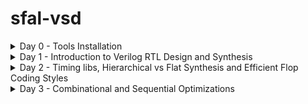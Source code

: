 # sfal-vsd
<details>
<summary>Day 0 - Tools Installation</summary>

### Yosys

```bash
$ git clone https://github.com/YosysHQ/yosys.git
$ cd yosys
$ sudo apt install make   # (If make is not installed please install it)
$ sudo apt-get install build-essential clang bison flex \
    libreadline-dev gawk tcl-dev libffi-dev git \
    graphviz xdot pkg-config python3 libboost-system-dev \
    libboost-python-dev libboost-filesystem-dev zlib1g-dev
$ make
$ sudo make install
```

[![Image](https://github.com/user-attachments/assets/5a9aeb0d-8f95-444a-b6ae-e945320eb726)](https://github.com/karthikguptatelukunta-tech/sfal-vsd/issues/1#issue-3436974372)



### iverilog
```bash
$ sudo apt-get install iverilog
```
![iverilog](https://github.com/user-attachments/assets/1e5f143e-8087-48c4-bddf-82255f542e38)

###Gtkwave
```bash
$ sudo apt update
$ sudo apt install gtkwave
```
![WhatsApp Image 2025-09-19 at 23 33 45](https://github.com/user-attachments/assets/61431f8d-6f14-453f-b52f-5f36052e50f1)
![WhatsApp Image 2025-09-19 at 23 33 45 (1)](https://github.com/user-attachments/assets/03ecd167-3d8b-45e6-828c-df115ab34e68)
</details>
<details>
	<summary>Day 1 - Introduction to Verilog RTL Design and Synthesis </summary>

# Day 1 - Introduction to Verilog RTL Design and Synthesis
## Introduction to open-source simulator Iverilog

Folder structure of the git clone:
- `lib` - will contain sky130 standard cell library
- `my_lib/verilog_models` - will contain standard cell verilog model
- `verilog_files` -contains the lab experiments source files

<img width="1541" height="784" alt="Screenshot 2025-09-25 151227" src="https://github.com/user-attachments/assets/c4a5d59f-71f6-4c5c-b194-437c7ac91376" />
<img width="1904" height="1018" alt="Screenshot 2025-09-25 151402" src="https://github.com/user-attachments/assets/6f42da14-0842-44fd-a97f-ac39cc153a69" />



Example of a design good_mux.v 

```
module good_mux (input i0 , input i1 , input sel , output reg y);
always @ (*)
begin
	if(sel)
		y <= i1;
	else 
		y <= i0;
end
endmodule
```
Example of a testbench tb_good_mux.v 

```
`timescale 1ns / 1ps
module tb_good_mux;
	// Inputs
	reg i0,i1,sel;
	// Outputs
	wire y;

        // Instantiate the Unit Under Test (UUT)
	good_mux uut (
		.sel(sel),
		.i0(i0),
		.i1(i1),
		.y(y)
	);

	initial begin
	$dumpfile("tb_good_mux.vcd");
	$dumpvars(0,tb_good_mux);
	// Initialize Inputs
	sel = 0;
	i0 = 0;
	i1 = 0;
	#300 $finish;
	end

always #75 sel = ~sel;
always #10 i0 = ~i0;
always #55 i1 = ~i1;
endmodule
```
Command to run the design and testbench
```
iverilog good_mux.v tb_good_mux.v
```
The output of the iverilog is a .vcd file and a.out file is created. By executing a.out iverilog dump the vcd file.

## Introduction to GTKWave
gtkwave will be used to generate the waveforms and display in visual format.

Command to view the vcd file in gtkwave 
```
gtkwave tb_good_mux.vcd
```
The waveform in gtwave is shown below

![WhatsApp Image 2025-09-25 at 22 06 27](https://github.com/user-attachments/assets/c503ee07-1471-4e84-b20d-0c1f064c3964)


## Introduction to Yosys
It is the synthesizer used to convert RTL to netlist.
Netlist should be the same as the Design but represented in the form of standard cells.
The same testbench can be used to verify RTL and Synthesized Netlist.

<img width="1866" height="989" alt="Screenshot 2025-09-25 155905" src="https://github.com/user-attachments/assets/5c4e22bd-e9b2-411a-82f0-04d6f44dbf71" />


## Introduction to Logic Synthesis

<img width="1866" height="1079" alt="Screenshot 2025-09-25 160029" src="https://github.com/user-attachments/assets/c40f7df7-8755-46ca-8256-4d1be34bf77a" />
<img width="1427" height="1027" alt="Screenshot 2025-09-25 160201" src="https://github.com/user-attachments/assets/fca35285-04ca-48e9-8198-52b582494c04" />



## Lab using Yosys and Sky130 PDKs

![WhatsApp Image 2025-09-25 at 22 11 10](https://github.com/user-attachments/assets/ecc2c7d5-348e-41b5-957b-105ca47d984e)
![WhatsApp Image 2025-09-25 at 22 11 11](https://github.com/user-attachments/assets/43262f4d-e8d5-432b-8c6e-9b0270c633a9)
![WhatsApp Image 2025-09-25 at 22 11 11 (1)](https://github.com/user-attachments/assets/ffbc2664-5853-46d3-9737-338b67a4a5d8)
![WhatsApp Image 2025-09-25 at 22 11 11 (2)](https://github.com/user-attachments/assets/b4e68d4b-f8cc-4f32-8aff-07cd76372254)





</details>
<details>
<summary>Day 2 - Timing libs, Hierarchical vs Flat Synthesis and Efficient Flop Coding Styles </summary>
# Day 2 - Timing libs, Hierarchical vs Flat Synthesis and Efficient Flop Coding Styles
Standard cell libraries are characterized across **PVT (Process, Voltage, Temperature)** conditions to model real-world variations.  

- **Process (P):** Variations due to fabrication (e.g., fast, slow, typical).  
- **Voltage (V):** Variations in supply voltage levels.  
- **Temperature (T):** Variations in operating temperature.  

💡 Library filenames typically encode these conditions:  
- **`tt`** → Typical process corner  
- **`025C`** → Characterized at 25 °C  
- **`1v80`** → Characterized at 1.8 V  

**Example:**  
my_lib_tt_025C_1v80.lib
This corresponds to **typical process**, **25 °C temperature**, and **1.8 V voltage**.

<img width="827" height="834" alt="Screenshot 2025-09-25 212420" src="https://github.com/user-attachments/assets/323e2dfc-d72e-46eb-81b5-c88c10fb4109" />

## Hierarchical vs Flat Synthesis

### Hierarchical Synthesis
##  Report after Synthesizing `multiple_modules.v`

After synthesis, the **sub-module statistics** are printed.  
- Example: `sub_module1` has **1 AND gate** and `sub_module2` has **1 OR gate**.  
- This demonstrates **Hierarchical Synthesis**.

###  Hierarchy Preservation
- `sub_module1` and `sub_module2` are instantiated separately in the synthesized Verilog netlist.  
- Instead of directly showing AND/OR gates, we see the **sub-modules** when running the `show` command (as seen in the screenshot).  

###  Inside `sub_module2` (in synthesized netlist `multiple_modules_hier.v`)
- Instead of an OR gate, the inputs **a & b** pass through an **inverter** and then a **NAND gate**.  
- Reason: In CMOS, stacking **PMOS** (as in an OR gate) is inefficient, since PMOS has lower mobility and must be made wider to achieve meaningful output.  
- Hence, the synthesis tool optimizes the OR function into **INV + NAND**.  

👉 The next step is to analyze the **`.lib` file** for deeper understanding of how this mapping is performed.
![WhatsApp Image 2025-09-26 at 17 05 16](https://github.com/user-attachments/assets/3f26a54c-21e9-461f-ad18-d3e7dc70a8f6)
![WhatsApp Image 2025-09-26 at 17 05 59](https://github.com/user-attachments/assets/fa10a091-a057-4c58-88a3-b113eb0cb26f)
![WhatsApp Image 2025-09-26 at 17 05 15](https://github.com/user-attachments/assets/8573f77f-7c78-496b-96b6-89a20332a4a9)
### Flat Synthesis
The design can be flattened by using the command `flatten`.

Screenshot shows the command, synthesized netlist and the logical diagram.
<img width="1655" height="850" alt="Screenshot 2025-09-26 164629" src="https://github.com/user-attachments/assets/9dbec2cc-ce0d-43b1-ae39-0431a95bcd31" />
### Sub-module Level Synthesis
RTL (Register Transfer Level) designs are often modular, with various functional blocks or sub-modules. Sub-module level synthesis allows each of these sub-modules to be synthesized independently.
## 🔎 Why Sub-Module Level Synthesis?

Sub-module level synthesis is an important step in digital design because it allows finer control and better results during optimization. Some key benefits are:

- **Optimization and Area Reduction:**  
  Each sub-module is optimized on its own. The synthesis tool can apply logic optimizations, technology mapping, and area minimization locally, which leads to efficient use of resources and a smaller overall chip area.  

- **Reusability:**  
  Sub-modules can be designed, verified, and optimized independently. Once created, they can be reused across multiple designs, saving effort and improving design productivity.  

- **Parallel Processing:**  
  For large projects, different sub-modules can be synthesized in parallel. This makes the overall synthesis process faster and more scalable.  

---

### 🛠️ Running Sub-Module Synthesis  

Below are the commands to synthesize a specific sub-module:  

```bash
read_liberty -lib ../lib/sky130_fd_sc_hd__tt_025C_1v80.lib
read_verilog multiple_modules.v
synth -top sub_module1
abc -liberty ../lib/sky130_fd_sc_hd__tt_025C_1v80.lib
show
```
<img width="830" height="616" alt="Screenshot 2025-09-26 171240" src="https://github.com/user-attachments/assets/179b8fe8-8956-4d03-a4f4-86783acaf06f" />


## Various Flop Coding Styles and Optimization

### Why do we need flops and how do they prevent glitches in the circuit?

Why Flops Help Prevent Glitches

Glitches in digital circuits often show up because of signal delays, noise, or timing mismatches. Flip-flops (flops) play a big role in keeping things clean and stable:

Synchronization: Flops are edge-triggered. They only “listen” on clock edges (rising or falling), so outputs don’t randomly toggle when inputs wiggle in between. This makes sure the output updates in a controlled way, not due to short-lived glitches.

Timing Control: Since flops are driven by a clock, all updates happen in sync across the design. That clocked behavior prevents mismatched arrival times of signals from creating unwanted glitches.

In short, flops act like a timing checkpoint—capturing signals only at defined moments and filtering out noise or spurious transitions.
<img width="846" height="867" alt="324639488-32aab966-261a-4e42-9f49-59572586cd0f" src="https://github.com/user-attachments/assets/158f932d-3750-4b2e-b4eb-b9c14284dfa4" />
### Different types of flops
To initialize flops, we need to `set` and `reset` which can be synchronous or asynchronous
<img width="775" height="423" alt="324651651-338b941f-4a51-4cf3-9289-f344afac2922" src="https://github.com/user-attachments/assets/d632e03d-d85e-4c3f-a153-1859446967c4" />
![WhatsApp Image 2025-09-26 at 23 17 53](https://github.com/user-attachments/assets/2fa482f7-80d5-4e0b-9de8-b41db0cf03bd)
![WhatsApp Image 2025-09-26 at 23 17 54](https://github.com/user-attachments/assets/8cfddd98-f0f4-4c90-9122-a101d112d388)
![WhatsApp Image 2025-09-26 at 23 17 54 (1)](https://github.com/user-attachments/assets/de4d41ed-ac60-4485-b50c-1b3d5d87df60)
![WhatsApp Image 2025-09-26 at 23 17 55](https://github.com/user-attachments/assets/670a5892-c34a-46fc-a697-a3d9cb0e7285)
![WhatsApp Image 2025-09-26 at 23 17 55 (1)](https://github.com/user-attachments/assets/653bd990-7c62-46ac-b364-f9b04fd70cbf)
![WhatsApp Image 2025-09-26 at 23 17 55 (2)](https://github.com/user-attachments/assets/6c9c12ff-0849-4fd0-a8b9-29995f926b59
![WhatsApp Image 2025-09-26 at 23 17 56](https://github.com/user-attachments/assets/adaedfb0-d5cc-4368-a9a8-f646cb889e4d)

### Synthesizing flops
The command to synthesize ***DFF with asynchronous reset*** as an example
```
read_liberty -lib ../lib/sky130_fd_sc_hd__tt_025C_1v80.lib
read_verilog dff_asyncres.v
synth -top dff_asyncres
dfflibmap -liberty ../lib/sky130_fd_sc_hd__tt_025C_1v80.lib
abc -liberty ../lib/sky130_fd_sc_hd__tt_025C_1v80.lib
show
```
![WhatsApp Image 2025-09-26 at 23 17 55](https://github.com/user-attachments/assets/b3cd999e-5789-4f96-9a9d-ba05d3e3510a)
![WhatsApp Image 2025-09-26 at 23 17 55 (1)](https://github.com/user-attachments/assets/c51ad20c-ea30-4a2c-aff5-eaab1eb4a033)
![WhatsApp Image 2025-09-26 at 23 17 55 (2)](https://github.com/user-attachments/assets/e95f6003-3de8-4ee5-bc64-6c43f1ef0568)
![WhatsApp Image 2025-09-26 at 23 17 56](https://github.com/user-attachments/assets/dbc90c93-e363-4539-8c6d-fbcdb1a77a90)

### Synthesizing mult2 (multiply by 2)

 
To implement `y[3:0] = 2*a[2:0]`, we append a `1'b0 `to the `a[2:0]` i.e, `y[3:0] = {a[2:0],0}`. This is also equal to left shift the input bits by 1.
This can be realized by just wiring.
So we expect no hardware which is also seen in the screenshot below, analysis after synthesis and show. The command 'abc' is not required for mapping when there are no cells.

![WhatsApp Image 2025-09-26 at 23 29 03](https://github.com/user-attachments/assets/178dc861-bfbd-4b97-8324-2185ce4d2ed4)
![WhatsApp Image 2025-09-26 at 23 29 04](https://github.com/user-attachments/assets/9c8b030d-bb94-4187-b01f-436ce7d4896b)
![WhatsApp Image 2025-09-26 at 23 29 04 (1)](https://github.com/user-attachments/assets/39744db2-3532-482c-b055-7aa5de7f1070)
### Synthesizing mult9 (multiply by 9 or 8+1)

`y=9*a` can be considered `8*a+1*a`
To implement `y[5:0] = 9*a[2:0]`, we append `000` to `a[2:0]` and then add `a` i.e, `y[5:0] = {a[2:0],000} + a[2:0]`.
This can be realized just by wiring.
So we expect no hardware which is also seen in the screenshot below, analysis after synthesis and show. The command 'abc' is not required for mapping when there are no cells.
![WhatsApp Image 2025-09-26 at 23 30 52](https://github.com/user-attachments/assets/86cab940-27b5-44b8-b07c-b7f3cf8c8d53)
![WhatsApp Image 2025-09-26 at 23 31 29](https://github.com/user-attachments/assets/80acf8a2-61de-433c-82f5-73e8d5e1112b)
![WhatsApp Image 2025-09-26 at 23 30 52 (1)](https://github.com/user-attachments/assets/2330f8ca-a128-4d59-ae5d-c539b430c210
</details>

<details>
	<summary>Day 3 - Combinational and Sequential Optimizations </summary>
	
# Day 3 - Combinational and Sequential Optimizations

## Introduction to Optimizations

### Combinational Logic Optimization
Logic optimization is all about squeezing the design to make it more efficient in terms of area and power.

Two of the most common techniques are:

Constant Propagation – simplifying logic by directly replacing signals with known constant values.

Boolean Logic Optimization – using methods like K-maps or Quine-McCluskey to minimize expressions.
<img width="618" height="324" alt="326310525-c8bd1118-52f7-441b-8cff-254d851cb892" src="https://github.com/user-attachments/assets/c5babb75-241e-4a5c-9f56-66b47b66b19c" />


one such example is shown below
<img width="619" height="300" alt="326311271-aa864102-ef33-4d45-9ec9-929738172cd4" src="https://github.com/user-attachments/assets/62166bce-2939-4c58-999f-dc6d233f04f3" />
### Sequential Logic Optimization
The technqiues used are:
1) Basic
   - Sequential constant propagation
2) Advanced (not covered as part of lab)
   - Static optimization
   - Retiming
   - Sequential logic cloning (floorplan aware synthesis)

An example of sequential constant propagation is highlighted below of DFF with asynchronous reset where D input is grounded. To note, the same technique cannot be applied to DFF with the asynchronous set because while `Q=1` when `Set=1`, but `Q=0` at `Set=0` at the next CLK pulse. Q is dependent not only on Set but also on the clock edge.
<img width="629" height="348" alt="326312711-3e31a212-a0b0-42c3-be92-d0075a9f7d1c" src="https://github.com/user-attachments/assets/8d26b664-c3cc-424e-81b5-6f34c832083c" />
Retiming is a technique to improve the performance of the circuit.
<img width="600" height="337" alt="326621258-23bcc15c-813b-496a-aebf-ebbf5ceba557" src="https://github.com/user-attachments/assets/538164d5-418a-489b-94f6-83d27305d7ad" />


## Combinational Logic Optimizations
Commands for optimization

```
opt_clean -purge
```
### Optimization of opt_check.v
Syntax for opt_check.v
```
module opt_check (input a , input b , output y);
        assign y = a?b:0;
endmodule
```
For opt_check.v the assignment `y = a?b:0` reduces to `y = ab`. The screenshot shown below explains this
<img width="533" height="304" alt="326625012-f4b6a999-f665-412f-a705-9496bfdd04c2" src="https://github.com/user-attachments/assets/8af34607-5afe-42fd-9aea-7175625f786d" /> 


The logic implementation after synthesis for opt_check.v is shown below, showing only AND gate.

![WhatsApp Image 2025-09-27 at 12 51 17](https://github.com/user-attachments/assets/dbb3d68d-cd8a-4c8d-bc96-44adf925213e) 

### Optimization of opt_check2.v
Syntax for opt_check2.v
```
module opt_check2 (input a , input b , output y);
        assign y = a?1:b;
endmodule
```
For opt_check2.v the assignment `y = a?1:b` reduces to `y = a + b`. 

The logic implementation after synthesis for opt_check2.v is shown below, showing only OR gate.

![WhatsApp Image 2025-09-27 at 12 52 40](https://github.com/user-attachments/assets/8aecb0a7-56db-4884-a67f-4cd505c39e04) 


### Optimization of opt_check3.v
Syntax for opt_check3.v
```
module opt_check3 (input a , input b, input c , output y);
	assign y = a?(c?b:0):0;
endmodule
```
For opt_check.v the assignment `y = a?(c?b:0):0` reduces to `y = abc`. The screenshot shown below explains this.

<img width="541" height="286" alt="326627801-c9fb59d8-d080-4776-bec6-46e3b48b3d68" src="https://github.com/user-attachments/assets/f1daa2f0-7264-43a4-96e6-77b40090152c" />

The logic implementation after synthesis for opt_check3.v is shown below, showing 3 input AND gate.

![WhatsApp Image 2025-09-27 at 12 54 44](https://github.com/user-attachments/assets/e511efd0-0239-4834-aa7e-eb66165ea837)


### Optimization of multiple_module_opt.v

Syntax of multiple_module_opt.v
```
module sub_module1(input a , input b , output y);
 assign y = a & b;
endmodule

module sub_module2(input a , input b , output y);
 assign y = a^b;
endmodule

module multiple_module_opt(input a , input b , input c , input d , output y);
wire n1,n2,n3;

sub_module1 U1 (.a(a) , .b(1'b1) , .y(n1));
sub_module2 U2 (.a(n1), .b(1'b0) , .y(n2));
sub_module2 U3 (.a(b), .b(d) , .y(n3));

assign y = c | (b & n1); 
endmodule
```

The logic implementation after synthesis for multiple_module_opt.v is shown below.

![WhatsApp Image 2025-09-27 at 12 55 58](https://github.com/user-attachments/assets/72816d7c-32b8-45cd-affa-10ba122b57af)


## Sequential Logic Optimizations

Both the dff_const1.v and dff_const2 are explained below.

<img width="851" height="415" alt="326765445-b9bede59-edaa-4f4f-ad90-9036c63aa4da" src="https://github.com/user-attachments/assets/fcffee66-49e3-40a4-b13a-39f575bc804e" />
### Optimizing dff_const1.v

Syntax for dff_const1.v
```
module dff_const1(input clk, input reset, output reg q);
always @(posedge clk, posedge reset)
begin
	if(reset)
		q <= 1'b0;
	else
		q <= 1'b1;
end

endmodule
```
For dff_const1.v, `q=0` as long as `reset=1`. However, when `reset=0` `q` doesn't immediately becomes `1` rather at the next rising edge of the `clk` as shown below. ***So the optimization cannot be applied***.

![WhatsApp Image 2025-09-27 at 13 18 30](https://github.com/user-attachments/assets/0788ed96-75ad-4c3c-92cb-5d1bb781b7a6)

The commands to run the synthesis
```
read_liberty -lib ../lib/sky130_fd_sc_hd__tt_025C_1v80.lib
read_verilog dff_const1.v
synth -top dff_const1
dfflibmap -liberty ../lib/sky130_fd_sc_hd__tt_025C_1v80.lib
abc -liberty ../lib/sky130_fd_sc_hd__tt_025C_1v80.lib
show
```

The logic implementation after synthesis for dff_const1.v is shown below.
![WhatsApp Image 2025-09-27 at 13 20 31](https://github.com/user-attachments/assets/f177515a-b1c0-4b9a-8dea-e32c7d7a749f)
similarly,
![WhatsApp Image 2025-09-27 at 13 22 24](https://github.com/user-attachments/assets/de7fa636-4688-46ac-89dc-841479ea562e)
![WhatsApp Image 2025-09-27 at 13 22 24 (1)](https://github.com/user-attachments/assets/274aa7c9-fd36-4591-9eba-4560c91bc4d0)
![WhatsApp Image 2025-09-27 at 13 22 25](https://github.com/user-attachments/assets/13b9be48-0275-4f29-986b-c8319bbd752a)
![WhatsApp Image 2025-09-27 at 13 22 25](https://github.com/user-attachments/assets/ecdb25bd-3c76-4182-9d8c-f61836a52b1b)

### Optimizing dff_const3.v (above images)

Syntax for dff_const3.v
```
module dff_const3(input clk, input reset, output reg q);
reg q1;

always @(posedge clk, posedge reset)
begin
	if(reset)
	begin
		q <= 1'b1;
		q1 <= 1'b0;
	end
	else
	begin
		q1 <= 1'b1;
		q <= q1;
	end
end

endmodule
```
For dff_const3.v, there are two flops.  `q1=0` as long as `reset=1`. However, when `reset=0` `q1` doesn't immediately becomes `1` rather at the next rising edge of the `clk` with some propagation delay as shown below. `q=1` as long as `reset=1`, acting as `set` rather than `reset`. However, when `reset=0` `q` samples `q1` as `0` as there are some propagation delay for `q1`as shown below. At the next `clk` edge `q` samples `q1` as `1`.
***So the optimization cannot be applied***.

The command to run HDL simulation
```
iverilog dff_const3.v tb_dff_const3.v
./a.out
gtkwave tb_dff_const3.vcd
```
The HDL simulation is shown below.

The commands to run the synthesis
```
read_liberty -lib ../lib/sky130_fd_sc_hd__tt_025C_1v80.lib
read_verilog dff_const3.v
synth -top dff_const3
dfflibmap -liberty ../lib/sky130_fd_sc_hd__tt_025C_1v80.lib
abc -liberty ../lib/sky130_fd_sc_hd__tt_025C_1v80.lib
show
```

## Sequential Optimzations for Unused Outputs

### Optimization of Case1: 3-bit Up Counter with q[0] used (counter_opt.v)
Example of a counter where bits at the position of [2] and [1] are unused.

```
module counter_opt (input clk , input reset , output q);
reg [2:0] count;
assign q = count[0];

always @(posedge clk ,posedge reset)
begin
	if(reset)
		count <= 3'b000;
	else
		count <= count + 1;
end

endmodule
```
The screenshot explains the logic of the counter. Only q[0] is used. ***So the optimization can be applied***.

<img width="1200" height="506" alt="326786452-dbdbd8d5-a305-4f31-b8ba-a8c33d53d67a" src="https://github.com/user-attachments/assets/a7d3bedd-a022-4f98-a7b4-2cbe1e0ce3c1" />
The commands to run the synthesis
```
read_liberty -lib ../lib/sky130_fd_sc_hd__tt_025C_1v80.lib
read_verilog counter_opt.v
synth -top counter_opt
dfflibmap -liberty ../lib/sky130_fd_sc_hd__tt_025C_1v80.lib
abc -liberty ../lib/sky130_fd_sc_hd__tt_025C_1v80.lib
show
```
We see only one flop after the synthesis and also seen in synthesis report after `synth -top counter_opt.v`

<img width="1672" height="506" alt="326789951-42d260a1-72bc-4d5f-b891-9fea58a57813" src="https://github.com/user-attachments/assets/56b9a09b-29eb-4344-80d1-abd4c037d5d8" />
### Optimization of Case2: 3-bit Up Counter (counter_opt2.v)

Example of a counter where all the bits are used.
```
module counter_opt (input clk , input reset , output q);
reg [2:0] count;
assign q = (count[2:0] == 3'b100);

always @(posedge clk ,posedge reset)
begin
	if(reset)
		count <= 3'b000;
	else
		count <= count + 1;
end

endmodule
```
The commands to run the synthesis
```
read_liberty -lib ../lib/sky130_fd_sc_hd__tt_025C_1v80.lib
read_verilog counter_opt.v
synth -top counter_opt
dfflibmap -liberty ../lib/sky130_fd_sc_hd__tt_025C_1v80.lib
abc -liberty ../lib/sky130_fd_sc_hd__tt_025C_1v80.lib
show

<img width="829" height="672" alt="326793539-a7c68bda-5619-4dd6-89d4-d8773c1bf345" src="https://github.com/user-attachments/assets/4d88e2ab-6c80-4d9f-afe0-4e5122fc8567" />
<img width="1669" height="386" alt="326793572-95bbe05c-bdde-4bdd-8fe7-492be015dc9f" src="https://github.com/user-attachments/assets/a3d29d01-00ed-4601-a80a-8c23604e6e0b" />
<img width="1167" height="471" alt="326793600-11cd582b-4ccd-4b99-82e2-1c68c92db131" src="https://github.com/user-attachments/assets/9f159fe7-ca84-4348-b26d-2a2081b2dc7c" />

<details>

 <summary>Day 4 - GLS, Blocking vs Non-blocking and Synthesis-Simulation Mismatch</summary>
 
# Day 4 - GLS, Blocking vs Non-blocking and Synthesis-Simulation Mismatch

## GLS, Synthesis-Simulation Mismatch, and Blocking/Non-blocking Statements
After synthesis, it’s important to validate the design to make sure it still behaves as expected. The key checks are:

-**Functional Verification**
Run simulations on the synthesized netlist to confirm that functionality matches the RTL design.

-**Timing Verification**
Ensure the design meets timing requirements. This is typically done through delay annotation (timing-aware simulation), where real gate delays from the .lib are applied to the netlist.
<img width="529" height="240" alt="Screenshot 2025-09-27 133734" src="https://github.com/user-attachments/assets/27b17251-51ca-4089-938e-131cb0c4aefd" />

### Synthesis Simulation Mismatches

It happens because of the following reasons
- Missing sensitivity list
- Blocking vs non-blocking assignments
- Non-standard verilog coding

#### (1) Missing sensitivity list

As shown in the screenshot below, `always` block is evaluated only when `sel` is changing. So output `y` is not evaluated when `sel` is not changing although `i0` and `i1` are changing. Rather it acts like a latch. The code on the right side represents the correct design coding for `mux`. In this case `always` is evaluated for any signal changes. 

<img width="525" height="304" alt="Screenshot 2025-09-27 133744" src="https://github.com/user-attachments/assets/7ed95325-ac5a-4bc2-b595-23082fd3650a" />

#### (2) Blocking vs Non-blocking Assignments
##### Blocking Statements
-Denoted by =
-Executed sequentially in the order they appear inside the always block
-Each statement completes before the next one starts
##### Non-Blocking Statements
-Denoted by <=
-All right-hand side (RHS) expressions are evaluated when the always block is entered, and updates to the left-hand side (LHS) happen in parallel
-Enables concurrent execution


 The left side of the screenshot below gives us the correct execution. While the right side can lead to serious issues as `d` is assigned to `q` directly. ***So choosing non-blocking statements is best practice*** (highlighted in the screenshot below).
 <img width="509" height="269" alt="Screenshot 2025-09-27 133754" src="https://github.com/user-attachments/assets/20227375-233f-4d74-9530-cf4e0a2e1c1d" />

##### Blocking Statements Leading to Synthesis Simulation Mismatch

In the code shown below, `y` gets the old `q0` value. This will mimic delay or flop. But when you synthesize, there will be no flop. If the order is changed (right side code), latest value of `q0` is assigned to `y`. 

When synthesized, both will lead to the same circuit. However, simulation will result in different behavior. For the left side of the code, `y` gets the old `q0` value and for the right side of the code, `y` gets the latest `q0` value leading to a synthesis simulation mismatch. 

This issue is resolved by using ***non-blocking statements***.

<img width="499" height="265" alt="Screenshot 2025-09-27 133803" src="https://github.com/user-attachments/assets/36eeb1e4-a567-4d34-b686-3b1908e2ebf7" />

























